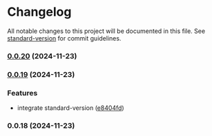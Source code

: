 # Changelog

All notable changes to this project will be documented in this file. See [standard-version](https://github.com/conventional-changelog/standard-version) for commit guidelines.

### [0.0.20](https://github.com/darkmoon221/former/compare/v0.0.19...v0.0.20) (2024-11-23)

### [0.0.19](https://github.com/darkmoon221/former/compare/v0.0.18...v0.0.19) (2024-11-23)


### Features

* integrate standard-version ([e8404fd](https://github.com/darkmoon221/former/commit/e8404fd27a934cd35575958c44ba55081e66aa9f))

### 0.0.18 (2024-11-23)
